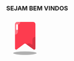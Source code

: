 ### SEJAM BEM VINDOS
<svg xmlns="http://www.w3.org/2000/svg" x="0px" y="0px" width="100" height="100" viewBox="0 0 64 64">
<path fill="#fd3c4f" d="M46.676,54.599L33.205,44.87c-0.715-0.517-1.685-0.503-2.386,0.033l-12.662,9.683	C16.865,55.574,15,54.652,15,53.025V11c0-2.209,1.791-4,4-4h27c2.209,0,4,1.791,4,4v41.899C50,54.61,48.062,55.601,46.676,54.599z"></path><path d="M45,38v7.265c0,0.816-0.924,1.288-1.586,0.811l-1.308-0.945c-2.24-1.615-5.365-1.113-6.981,1.126l0,0	l11.551,8.342C48.062,55.601,50,54.61,50,52.899V33C47.238,33,45,35.238,45,38z" opacity=".15"></path><ellipse cx="32" cy="61" opacity=".3" rx="20.125" ry="3"></ellipse><path fill="#fff" d="M15,11v18c2.762,0,5-2.238,5-5V12.652c0-0.42,0.264-0.795,0.66-0.934 C22.605,11.033,24,9.18,24,7h-5C16.791,7,15,8.791,15,11z" opacity=".3"></path><line x1="18.5" x2="18.5" y1="12.5" y2="19.5" fill="none" stroke="#fff" stroke-linecap="round" stroke-linejoin="round" stroke-miterlimit="10" stroke-width="3"></line>
</svg>
